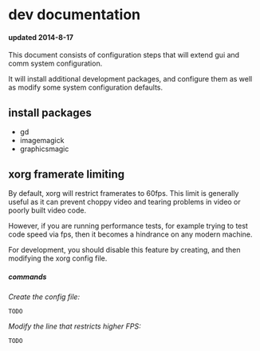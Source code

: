 
# dev documentation
#### updated 2014-8-17

This document consists of configuration steps that will extend gui and comm system configuration.

It will install additional development packages, and configure them as well as modify some system configuration defaults.


## install packages

- gd
- imagemagick
- graphicsmagic




## xorg framerate limiting

By default, xorg will restrict framerates to 60fps.  This limit is generally useful as it can prevent choppy video and tearing problems in video or poorly built video code.

However, if you are running performance tests, for example trying to test code speed via fps, then it becomes a hindrance on any modern machine.

For development, you should disable this feature by creating, and then modifying the xorg config file.


##### commands

_Create the config file:_

    TODO

_Modify the line that restricts higher FPS:_

    TODO
